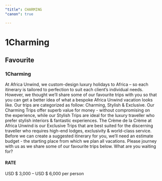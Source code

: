 ```yaml
---
"title": CHARMING
"canon": true

---
```


# 1Charming
## Favourite
### 1Charming

At Africa Unwind, we custom-design luxury holidays to Africa – so each itinerary is tailored to perfection to suit each client’s individual needs.
However, we thought we’ll share some of our favourite trips with you so that you can get a better idea of what a bespoke Africa Unwind vacation looks like.
Our trips are categorized as follow:  Charming, Stylish &amp; Exclusive.
Our Charming Trips offer superb value for money - without compromising on the experience, while our Stylish Trips are ideal for the luxury traveller who prefer stylish interiors &amp; fantastic experiences.  The Crème de la Crème at Africa Unwind is our Exclusive Trips that are best suited for the discerning traveller who requires high-end lodges, exclusivity &amp; world-class service.
Before we can create a suggested itinerary for you, we’ll need an estimate budget - the starting place from which we plan all vacations.
Please journey with us as we share some of our favourite trips below.  What are you waiting for?
#### RATE
USD $ 3,000 – USD $ 6,000 per person
